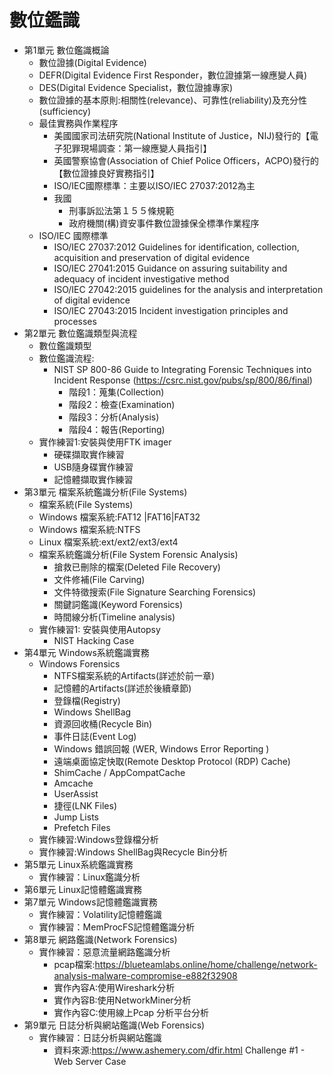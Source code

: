 # 數位鑑識
- 第1單元	數位鑑識概論
  - 數位證據(Digital Evidence)
  - DEFR(Digital Evidence First Responder，數位證據第一線應變人員)
  - DES(Digital Evidence Specialist，數位證據專家)
  - 數位證據的基本原則:相關性(relevance)、可靠性(reliability)及充分性(sufficiency)
  - 最佳實務與作業程序
    - 美國國家司法研究院(National Institute of Justice，NIJ)發行的【電子犯罪現場調查：第一線應變人員指引】
    - 英國警察協會(Association of Chief Police Officers，ACPO)發行的【數位證據良好實務指引】
    - ISO/IEC國際標準：主要以ISO/IEC 27037:2012為主
    - 我國
      - 刑事訴訟法第１５５條規範
      - 政府機關(構)資安事件數位證據保全標準作業程序
  - ISO/IEC 國際標準
    - ISO/IEC 27037:2012 Guidelines for identification, collection, acquisition and preservation of digital evidence
    - ISO/IEC 27041:2015 Guidance on assuring suitability and adequacy of incident investigative method
    - ISO/IEC 27042:2015 guidelines for the analysis and interpretation of digital evidence
    - ISO/IEC 27043:2015 Incident investigation principles and processes
- 第2單元	數位鑑識類型與流程
  - 數位鑑識類型
  - 數位鑑識流程:
    - NIST SP 800-86 Guide to Integrating Forensic Techniques into Incident Response (https://csrc.nist.gov/pubs/sp/800/86/final)
      - 階段1：蒐集(Collection)
      - 階段2：檢查(Examination)
      - 階段3：分析(Analysis)
      - 階段4：報告(Reporting)
  - 實作練習1:安裝與使用FTK imager
    - 硬碟擷取實作練習
    - USB隨身碟實作練習
    - 記憶體擷取實作練習
- 第3單元	檔案系統鑑識分析(File Systems)
  - 檔案系統(File Systems)
  - Windows 檔案系統:FAT12 |FAT16|FAT32
  - Windows 檔案系統:NTFS
  - Linux 檔案系統:ext/ext2/ext3/ext4
  - 檔案系統鑑識分析(File System Forensic Analysis)
    - 搶救已刪除的檔案(Deleted File Recovery)
    - 文件修補(File Carving)
    - 文件特徵搜索(File Signature Searching Forensics)
    - 關鍵詞鑑識(Keyword Forensics)
    - 時間線分析(Timeline analysis)
  - 實作練習1: 安裝與使用Autopsy
    - NIST Hacking Case 
- 第4單元	Windows系統鑑識實務
  - Windows Forensics
    - NTFS檔案系統的Artifacts(詳述於前一章)
    - 記憶體的Artifacts(詳述於後續章節)
    - 登錄檔(Registry)
    - Windows ShellBag
    - 資源回收桶(Recycle Bin)
    - 事件日誌(Event Log)
    - Windows 錯誤回報 (WER, Windows Error Reporting )
    - 遠端桌面協定快取(Remote Desktop Protocol (RDP) Cache)
    - ShimCache / AppCompatCache
    - Amcache
    - UserAssist
    - 捷徑(LNK Files)
    - Jump Lists
    - Prefetch Files
  - 實作練習:Windows登錄檔分析
  - 實作練習:Windows ShellBag與Recycle Bin分析
- 第5單元	Linux系統鑑識實務
  - 實作練習：Linux鑑識分析
- 第6單元	Linux記憶體鑑識實務
- 第7單元	Windows記憶體鑑識實務
  - 實作練習：Volatility記憶體鑑識
  - 實作練習：MemProcFS記憶體鑑識分析
- 第8單元	網路鑑識(Network Forensics)
  - 實作練習：惡意流量網路鑑識分析
    - pcap檔案:https://blueteamlabs.online/home/challenge/network-analysis-malware-compromise-e882f32908
    - 實作內容A:使用Wireshark分析
    - 實作內容B:使用NetworkMiner分析
    - 實作內容C:使用線上Pcap 分析平台分析
- 第9單元	日誌分析與網站鑑識(Web Forensics)
  - 實作練習：日誌分析與網站鑑識
    - 資料來源:https://www.ashemery.com/dfir.html  Challenge #1 - Web Server Case

